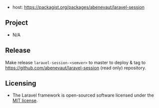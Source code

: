 - host: https://packagist.org/packages/abenevaut/laravel-session

## Project

- N/A

## Release

Make release `laravel-session-<semver>` to master to deploy & tag to https://github.com/abenevaut/laravel-session (read only) repository.

## Licensing

- The Laravel framework is open-sourced software licensed under the [MIT license](https://opensource.org/license/mit/).
